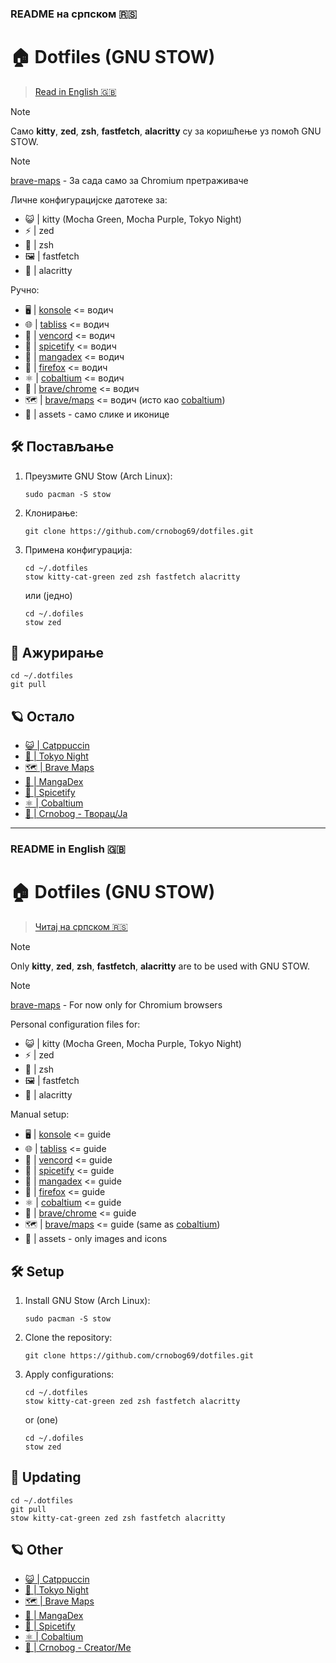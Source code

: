 ### README на српском 🇷🇸

# 🏠 Dotfiles (GNU STOW)

> [Read in English 🇬🇧](#readme-in-english-)

> [!NOTE]
> Само **kitty**, **zed**, **zsh**, **fastfetch**, **alacritty** су за коришћење уз помоћ GNU STOW.

> [!NOTE]
> [brave-maps](brave-maps) - За сада само за Chromium претраживаче

Личне конфигурацијске датотеке за:
- 😺 | kitty (Mocha Green, Mocha Purple, Tokyo Night)
- ⚡ | zed
- 🐚 | zsh
- 🖼️ | fastfetch
- 🌴 | alacritty

Ручно:
- 🖥️ | [konsole](konsole/README.md) <= водич
- 🌐 | [tabliss](tabliss/README.md) <= водич
- 💬 | [vencord](vencord/README.md) <= водич
- 🎵 | [spicetify](spicetify/README.md) <= водич
- 🐇 | [mangadex](mangadex/README.md) <= водич
- 🦊 | [firefox](firefox/README.md) <= водич
- ⚛️ | [cobaltium](https://github.com/crnobog69/cobaltium) <= водич
- 🦁 | [brave/chrome](brave/README.md) <= водич
- 🗺️ | [brave/maps](brave-maps) <= водич (исто као [cobaltium](https://github.com/crnobog69/cobaltium))
- 🧰 | assets - само слике и иконице

## 🛠️ Постављање

1. Преузмите GNU Stow (Arch Linux):
   ```
   sudo pacman -S stow
   ```

2. Клонирање:
   ```
   git clone https://github.com/crnobog69/dotfiles.git
   ```

3. Примена конфигурација:
   ```
   cd ~/.dotfiles
   stow kitty-cat-green zed zsh fastfetch alacritty
   ```

   или (једно)

   ```
   cd ~/.dofiles
   stow zed
   ```

## 🔄 Ажурирање

```
cd ~/.dotfiles
git pull
```

## 🪐 Остало

- [😺 | Catppuccin](https://github.com/catppuccin)
- [🗼 | Tokyo Night](https://github.com/tokyo-night)
- [🗺️ | Brave Maps](https://github.com/stignarnia/add-maps-links-brave-search)
- [🐇 | MangaDex](https://github.com/crnobog69/mangadex)
- [🎵 | Spicetify](https://github.com/spicetify/cli)
- [⚛️ | Cobaltium](https://github.com/crnobog69/cobaltium)
- [🦊 | Crnobog - Творац/Ја](https://github.com/crnobog69)

---

### README in English 🇬🇧

# 🏠 Dotfiles (GNU STOW)

> [Читај на српском 🇷🇸](#readme-на-српском-)

> [!NOTE]
> Only **kitty**, **zed**, **zsh**, **fastfetch**, **alacritty** are to be used with GNU STOW.

> [!NOTE]
> [brave-maps](brave-maps) - For now only for Chromium browsers

Personal configuration files for:
- 😺 | kitty (Mocha Green, Mocha Purple, Tokyo Night)
- ⚡ | zed
- 🐚 | zsh
- 🖼️ | fastfetch
- 🌴 | alacritty

Manual setup:
- 🖥️ | [konsole](konsole/README.md) <= guide
- 🌐 | [tabliss](tabliss/README.md) <= guide
- 💬 | [vencord](vencord/README.md) <= guide
- 🎵 | [spicetify](spicetify/README.md) <= guide
- 🐇 | [mangadex](mangadex/README.md) <= guide
- 🦊 | [firefox](firefox/README.md) <= guide
- ⚛️ | [cobaltium](https://github.com/crnobog69/cobaltium) <= guide
- 🦁 | [brave/chrome](brave/README.md) <= guide
- 🗺️ | [brave/maps](https://github.com/crnobog69/cobaltium) <= guide (same as [cobaltium](https://github.com/crnobog69/cobaltium))
- 🧰 | assets - only images and icons

## 🛠️ Setup

1. Install GNU Stow (Arch Linux):
   ```
   sudo pacman -S stow
   ```

2. Clone the repository:
   ```
   git clone https://github.com/crnobog69/dotfiles.git
   ```

3. Apply configurations:
   ```
   cd ~/.dotfiles
   stow kitty-cat-green zed zsh fastfetch alacritty
   ```

   or (one)

   ```
   cd ~/.dofiles
   stow zed
   ```

## 🔄 Updating

```
cd ~/.dotfiles
git pull
stow kitty-cat-green zed zsh fastfetch alacritty
```

## 🪐 Other

- [😺 | Catppuccin](https://github.com/catppuccin)
- [🗼 | Tokyo Night](https://github.com/tokyo-night)
- [🗺️ | Brave Maps](https://github.com/stignarnia/add-maps-links-brave-search)
- [🐇 | MangaDex](https://github.com/crnobog69/mangadex)
- [🎵 | Spicetify](https://github.com/spicetify/cli)
- [⚛️ | Cobaltium](https://github.com/crnobog69/cobaltium)
- [🦊 | Crnobog - Creator/Me](https://github.com/crnobog69)
